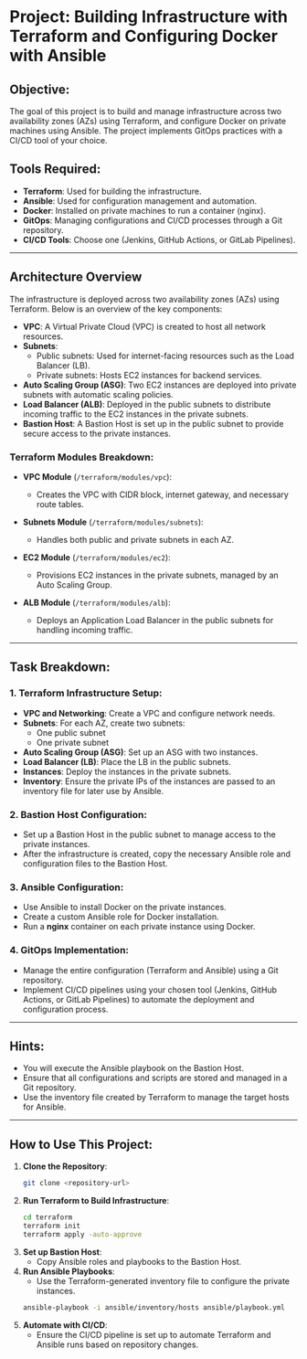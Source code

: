 
# Project: Building Infrastructure with Terraform and Configuring Docker with Ansible

## Objective:
The goal of this project is to build and manage infrastructure across two availability zones (AZs) using Terraform, and configure Docker on private machines using Ansible. The project implements GitOps practices with a CI/CD tool of your choice.

## Tools Required:
- **Terraform**: Used for building the infrastructure.
- **Ansible**: Used for configuration management and automation.
- **Docker**: Installed on private machines to run a container (nginx).
- **GitOps**: Managing configurations and CI/CD processes through a Git repository.
- **CI/CD Tools**: Choose one (Jenkins, GitHub Actions, or GitLab Pipelines).

---

## Architecture Overview

The infrastructure is deployed across two availability zones (AZs) using Terraform. Below is an overview of the key components:

- **VPC**: A Virtual Private Cloud (VPC) is created to host all network resources.
- **Subnets**:
  - Public subnets: Used for internet-facing resources such as the Load Balancer (LB).
  - Private subnets: Hosts EC2 instances for backend services.
- **Auto Scaling Group (ASG)**: Two EC2 instances are deployed into private subnets with automatic scaling policies.
- **Load Balancer (ALB)**: Deployed in the public subnets to distribute incoming traffic to the EC2 instances in the private subnets.
- **Bastion Host**: A Bastion Host is set up in the public subnet to provide secure access to the private instances.

### Terraform Modules Breakdown:

- **VPC Module** (`/terraform/modules/vpc`): 
  - Creates the VPC with CIDR block, internet gateway, and necessary route tables.
  
- **Subnets Module** (`/terraform/modules/subnets`):
  - Handles both public and private subnets in each AZ.

- **EC2 Module** (`/terraform/modules/ec2`):
  - Provisions EC2 instances in the private subnets, managed by an Auto Scaling Group.

- **ALB Module** (`/terraform/modules/alb`):
  - Deploys an Application Load Balancer in the public subnets for handling incoming traffic.

---

## Task Breakdown:

### 1. Terraform Infrastructure Setup:

- **VPC and Networking**: Create a VPC and configure network needs.
- **Subnets**: For each AZ, create two subnets:
  - One public subnet
  - One private subnet
- **Auto Scaling Group (ASG)**: Set up an ASG with two instances.
- **Load Balancer (LB)**: Place the LB in the public subnets.
- **Instances**: Deploy the instances in the private subnets.
- **Inventory**: Ensure the private IPs of the instances are passed to an inventory file for later use by Ansible.

### 2. Bastion Host Configuration:
- Set up a Bastion Host in the public subnet to manage access to the private instances.
- After the infrastructure is created, copy the necessary Ansible role and configuration files to the Bastion Host.

### 3. Ansible Configuration:
- Use Ansible to install Docker on the private instances.
- Create a custom Ansible role for Docker installation.
- Run a **nginx** container on each private instance using Docker.

### 4. GitOps Implementation:
- Manage the entire configuration (Terraform and Ansible) using a Git repository.
- Implement CI/CD pipelines using your chosen tool (Jenkins, GitHub Actions, or GitLab Pipelines) to automate the deployment and configuration process.

---

## Hints:
- You will execute the Ansible playbook on the Bastion Host.
- Ensure that all configurations and scripts are stored and managed in a Git repository.
- Use the inventory file created by Terraform to manage the target hosts for Ansible.

---

## How to Use This Project:
1. **Clone the Repository**:
   ```bash
   git clone <repository-url>
   ```
2. **Run Terraform to Build Infrastructure**:
   ```bash
   cd terraform
   terraform init
   terraform apply -auto-approve
   ```
3. **Set up Bastion Host**:
   - Copy Ansible roles and playbooks to the Bastion Host.
4. **Run Ansible Playbooks**:
   - Use the Terraform-generated inventory file to configure the private instances.
   ```bash
   ansible-playbook -i ansible/inventory/hosts ansible/playbook.yml
   ```
5. **Automate with CI/CD**:
   - Ensure the CI/CD pipeline is set up to automate Terraform and Ansible runs based on repository changes.

